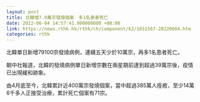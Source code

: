 ```yaml
---
layout: post
title: 北韓增7.9萬宗發燒個案　多1名患者死亡
date: 2022-06-04 14:57:41.000000000 +08:00
link: https://news.rthk.hk/rthk/ch/component/k2/1651567-20220604.htm
categories: rthk
---
```


北韓單日新增79100宗發燒病例，連續五天少於10萬宗，再多1名患者死亡。

朝中社報道，北韓的發燒病例單日新增宗數在兩星期前達到超過39萬宗後，疫情已出現緩和跡象。

由4月底至今，北韓累計近400萬宗發燒個案，當中超過385萬人痊癒，至少14萬6千多人正接受治療，累計死亡個案有71宗。
